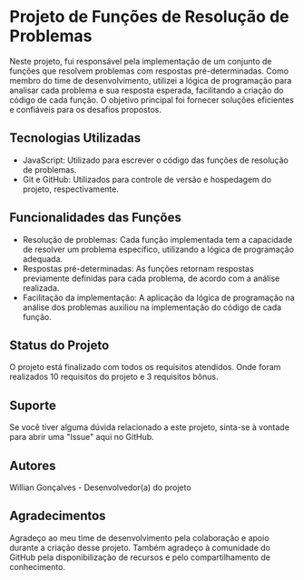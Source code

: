 # Projeto de Funções de Resolução de Problemas

Neste projeto, fui responsável pela implementação de um conjunto de funções que resolvem problemas com respostas pré-determinadas. Como membro do time de desenvolvimento, utilizei a lógica de programação para analisar cada problema e sua resposta esperada, facilitando a criação do código de cada função. O objetivo principal foi fornecer soluções eficientes e confiáveis para os desafios propostos.

## Tecnologias Utilizadas
- JavaScript: Utilizado para escrever o código das funções de resolução de problemas.
- Git e GitHub: Utilizados para controle de versão e hospedagem do projeto, respectivamente.

## Funcionalidades das Funções
- Resolução de problemas: Cada função implementada tem a capacidade de resolver um problema específico, utilizando a lógica de programação adequada.
- Respostas pré-determinadas: As funções retornam respostas previamente definidas para cada problema, de acordo com a análise realizada.
- Facilitação da implementação: A aplicação da lógica de programação na análise dos problemas auxiliou na implementação do código de cada função.

## Status do Projeto
O projeto está finalizado com todos os requisitos atendidos. Onde foram realizados 10 requisitos do projeto e 3 requisitos bônus.

## Suporte
Se você tiver alguma dúvida relacionado a este projeto, sinta-se à vontade para abrir uma "Issue" aqui no GitHub.

## Autores
Willian Gonçalves - Desenvolvedor(a) do projeto

## Agradecimentos

Agradeço ao meu time de desenvolvimento pela colaboração e apoio durante a criação desse projeto. Também agradeço à comunidade do GitHub pela disponibilização de recursos e pelo compartilhamento de conhecimento.

<!-- # :construction: README em construção ! :construction:
Olá, Tryber!
Esse é apenas um arquivo inicial para o README do seu projeto.
É essencial que você preencha esse documento por conta própria, ok?
Não deixe de usar nossas dicas de escrita de README de projetos, e deixe sua criatividade brilhar!
:warning: IMPORTANTE: você precisa deixar nítido:
- quais arquivos/pastas foram desenvolvidos por você; 
- quais arquivos/pastas foram desenvolvidos por outra pessoa estudante;
- quais arquivos/pastas foram desenvolvidos pela Trybe.
-->